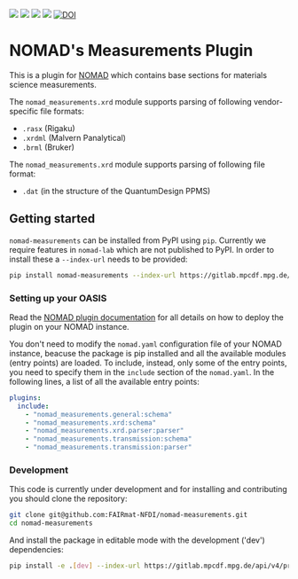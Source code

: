 ![](https://github.com/FAIRmat-NFDI/nomad-measurements/actions/workflows/publish.yml/badge.svg)
![](https://img.shields.io/pypi/pyversions/nomad-measurements)
![](https://img.shields.io/pypi/l/nomad-measurements)
![](https://img.shields.io/pypi/v/nomad-measurements)
[![DOI](https://zenodo.org/badge/687933583.svg)](https://zenodo.org/doi/10.5281/zenodo.13789632)

# NOMAD's Measurements Plugin
This is a plugin for [NOMAD](https://nomad-lab.eu) which contains base sections for
materials science measurements. 

The `nomad_measurements.xrd` module supports
parsing of following vendor-specific file formats:
- `.rasx` (Rigaku)
- `.xrdml` (Malvern Panalytical)
- `.brml` (Bruker)

The `nomad_measurements.xrd` module supports
parsing of following file format:
- `.dat` (in the structure of the QuantumDesign PPMS)

## Getting started
`nomad-measurements` can be installed from PyPI using `pip`.
Currently we require features in `nomad-lab` which are not published to PyPI.
In order to install these a `--index-url` needs to be provided:
```sh
pip install nomad-measurements --index-url https://gitlab.mpcdf.mpg.de/api/v4/projects/2187/packages/pypi/simple
```
### Setting up your OASIS
Read the [NOMAD plugin documentation](https://nomad-lab.eu/prod/v1/staging/docs/plugins/plugins.html#add-a-plugin-to-your-nomad) for all details on how to deploy the plugin on your NOMAD instance.

You don't need to modify the ```nomad.yaml``` configuration file of your NOMAD instance, beacuse the package is pip installed and all the available modules (entry points) are loaded.
To include, instead, only some of the entry points, you need to specify them in the ```include``` section of the ```nomad.yaml```. In the following lines, a list of all the available entry points:  

```yaml
plugins:
  include:
    - "nomad_measurements.general:schema"
    - "nomad_measurements.xrd:schema"
    - "nomad_measurements.xrd.parser:parser"
    - "nomad_measurements.transmission:schema"
    - "nomad_measurements.transmission:parser"
 ```

### Development
This code is currently under development and for installing and contributing you should clone the repository:
```sh
git clone git@github.com:FAIRmat-NFDI/nomad-measurements.git
cd nomad-measurements
```

And install the package in editable mode with the development ('dev') dependencies:
```sh
pip install -e .[dev] --index-url https://gitlab.mpcdf.mpg.de/api/v4/projects/2187/packages/pypi/simple
```
